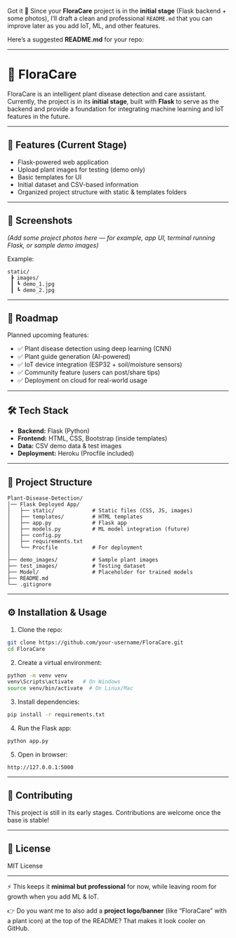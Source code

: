 Got it 🌱 Since your **FloraCare** project is in the **initial stage** (Flask backend + some photos), I’ll draft a clean and professional `README.md` that you can improve later as you add IoT, ML, and other features.

Here’s a suggested **README.md** for your repo:

---

# 🌱 FloraCare

FloraCare is an intelligent plant disease detection and care assistant.
Currently, the project is in its **initial stage**, built with **Flask** to serve as the backend and provide a foundation for integrating machine learning and IoT features in the future.

---

## 🚀 Features (Current Stage)

* Flask-powered web application
* Upload plant images for testing (demo only)
* Basic templates for UI
* Initial dataset and CSV-based information
* Organized project structure with static & templates folders

---

## 📸 Screenshots

*(Add some project photos here — for example, app UI, terminal running Flask, or sample demo images)*

Example:

```
static/
 ┣ images/
 ┃ ┗ demo_1.jpg
 ┃ ┗ demo_2.jpg
```

---

## 🔮 Roadmap

Planned upcoming features:

* ✅ Plant disease detection using deep learning (CNN)
* ✅ Plant guide generation (AI-powered)
* ✅ IoT device integration (ESP32 + soil/moisture sensors)
* ✅ Community feature (users can post/share tips)
* ✅ Deployment on cloud for real-world usage

---

## 🛠️ Tech Stack

* **Backend:** Flask (Python)
* **Frontend:** HTML, CSS, Bootstrap (inside templates)
* **Data:** CSV demo data & test images
* **Deployment:** Heroku (Procfile included)

---

## 📂 Project Structure

```
Plant-Disease-Detection/
│── Flask Deployed App/
│   ├── static/            # Static files (CSS, JS, images)
│   ├── templates/         # HTML templates
│   ├── app.py             # Flask app
│   ├── models.py          # ML model integration (future)
│   ├── config.py
│   ├── requirements.txt
│   └── Procfile           # For deployment
│
├── demo_images/           # Sample plant images
├── test_images/           # Testing dataset
├── Model/                 # Placeholder for trained models
├── README.md
└── .gitignore
```

---

## ⚙️ Installation & Usage

1. Clone the repo:

```bash
git clone https://github.com/your-username/FloraCare.git
cd FloraCare
```

2. Create a virtual environment:

```bash
python -m venv venv
venv\Scripts\activate   # On Windows
source venv/bin/activate  # On Linux/Mac
```

3. Install dependencies:

```bash
pip install -r requirements.txt
```

4. Run the Flask app:

```bash
python app.py
```

5. Open in browser:

```
http://127.0.0.1:5000
```

---

## 🤝 Contributing

This project is still in its early stages. Contributions are welcome once the base is stable!

---

## 📜 License

MIT License

---

⚡ This keeps it **minimal but professional** for now, while leaving room for growth when you add ML & IoT.

👉 Do you want me to also add a **project logo/banner** (like “FloraCare” with a plant icon) at the top of the README? That makes it look cooler on GitHub.

